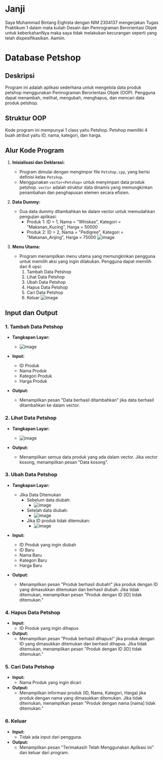 # Janji
Saya Muhammad Bintang Eighista dengan NIM 2304137 mengerjakan Tugas Praktikum 1 dalam mata kuliah Desain dan Pemrograman Berorientasi Objek untuk keberkahanNya maka saya tidak melakukan kecurangan seperti yang telah dispesifikasikan. Aamiin.

# Database Petshop
## Deskripsi
Program ini adalah aplikasi sederhana untuk mengelola data produk petshop menggunakan Pemrograman Berorientasi Objek (OOP). Pengguna dapat menambah, melihat, mengubah, menghapus, dan mencari data produk petshop.

## Struktur OOP
Kode program ini mempunyai 1 class yaitu Petshop. Petshop memiliki 4 buah atribut yaitu ID, nama, kategori, dan harga.

## Alur Kode Program

1. **Inisialisasi dan Deklarasi:**
   - Program dimulai dengan mengimpor file `Petshop.cpp`, yang berisi definisi kelas `Petshop`.
   - Menggunakan `vector<Petshop>` untuk menyimpan data produk petshop. `vector` adalah struktur data dinamis yang memungkinkan penambahan dan penghapusan elemen secara efisien.

2. **Data Dummy:**
   - Dua data dummy ditambahkan ke dalam vector untuk memudahkan pengujian aplikasi:
     - Produk 1: ID = 1, Nama = "Whiskas", Kategori = "Makanan_Kucing", Harga = 50000
     - Produk 2: ID = 2, Nama = "Pedigree", Kategori = "Makanan_Anjing", Harga = 75000
![image](https://github.com/user-attachments/assets/6212be6a-dc10-45c1-b7de-9b3a918f6dbe)

3. **Menu Utama:**
   - Program menampilkan menu utama yang memungkinkan pengguna untuk memilih aksi yang ingin dilakukan. Pengguna dapat memilih dari 6 opsi:
     1. Tambah Data Petshop
     2. Lihat Data Petshop
     3. Ubah Data Petshop
     4. Hapus Data Petshop
     5. Cari Data Petshop
     6. Keluar
![image](https://github.com/user-attachments/assets/45c0fcc8-2260-4d29-b955-b49f40a78f2d)


## Input dan Output

### 1. Tambah Data Petshop
- **Tangkapan Layar:**
  - ![image](https://github.com/user-attachments/assets/b625283d-a688-4fb0-b497-de5b3e53847f)

- **Input:**
  - ID Produk
  - Nama Produk
  - Kategori Produk
  - Harga Produk
    
- **Output:**
  - Menampilkan pesan "Data berhasil ditambahkan" jika data berhasil ditambahkan ke dalam vector.

### 2. Lihat Data Petshop
- **Tangkapan Layar:**
  - ![image](https://github.com/user-attachments/assets/8e749f3b-095b-4fdb-b43c-1ca1fb944711)

- **Output:**
  - Menampilkan semua data produk yang ada dalam vector. Jika vector kosong, menampilkan pesan "Data kosong".

### 3. Ubah Data Petshop
- **Tangkapan Layar:**
  - JIka Data Ditemukan
    - Sebelum data diubah:
       - ![image](https://github.com/user-attachments/assets/6c3c7998-79f2-468c-af63-cd6b0dec1bc5)
    - Setelah data diubah:
       - ![image](https://github.com/user-attachments/assets/58b3a85c-38a2-4b9e-b301-02360fed6128)
    - Jika ID produk tidak ditemukan:
      - ![image](https://github.com/user-attachments/assets/73351881-0a50-4b0a-899d-b5d1b0f55c5e)

- **Input:**
  - ID Produk yang ingin diubah
  - ID Baru
  - Nama Baru
  - Kategori Baru
  - Harga Baru
- **Output:**
  - Menampilkan pesan "Produk berhasil diubah!" jika produk dengan ID yang dimasukkan ditemukan dan berhasil diubah. Jika tidak ditemukan, menampilkan pesan "Produk dengan ID [ID] tidak ditemukan."

### 4. Hapus Data Petshop
- **Input:**
  - ID Produk yang ingin dihapus
- **Output:**
  - Menampilkan pesan "Produk berhasil dihapus!" jika produk dengan ID yang dimasukkan ditemukan dan berhasil dihapus. Jika tidak ditemukan, menampilkan pesan "Produk dengan ID [ID] tidak ditemukan."

### 5. Cari Data Petshop
- **Input:**
  - Nama Produk yang ingin dicari
- **Output:**
  - Menampilkan informasi produk (ID, Nama, Kategori, Harga) jika produk dengan nama yang dimasukkan ditemukan. Jika tidak ditemukan, menampilkan pesan "Produk dengan nama [nama] tidak ditemukan."

### 6. Keluar
- **Input:**
  - Tidak ada input dari pengguna.
- **Output:**
  - Menampilkan pesan "Terimakasih Telah Menggunakan Aplikasi ini" dan keluar dari program.
